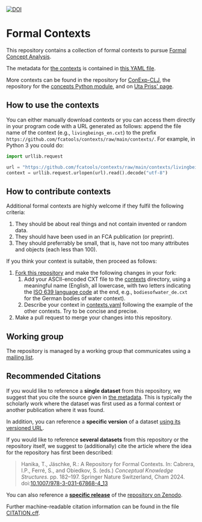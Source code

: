 [![DOI](https://zenodo.org/badge/580832846.svg)](https://zenodo.org/badge/latestdoi/580832846)

# Formal Contexts

This repository contains a collection of formal contexts to pursue
[Formal Concept Analysis](https://upriss.github.io/fca/fca.html).

The metadata for [the
contexts](https://github.com/fcatools/contexts/tree/main/contexts) is
contained in [this YAML file](contexts.yaml).

More contexts can be found in the repository for
[ConExp-CLJ](https://github.com/tomhanika/conexp-clj/tree/dev/testing-data),
the repository for the [concepts Python
module](https://github.com/xflr6/concepts/tree/master/examples), and
on [Uta Priss' page](https://upriss.github.io/fca/examples.html).

## How to use the contexts

You can either manually download contexts or you can access them
directly in your program code with a URL generated as follows: append
the file name of the context (e.g., `livingbeings_en.cxt`) to the
prefix `https://github.com/fcatools/contexts/raw/main/contexts/`. For
example, in Python 3 you could do:

```python
import urllib.request

url = "https://github.com/fcatools/contexts/raw/main/contexts/livingbeings_en.cxt"
context = urllib.request.urlopen(url).read().decode("utf-8")
```

## How to contribute contexts

Additional formal contexts are highly welcome if they fulfil the
following criteria:

1. They should be about real things and not contain invented or random
   data.
2. They should have been used in an FCA publication (or preprint).
3. They should preferrably be small, that is, have not too many
   attributes and objects (each less than 100).

If you think your context is suitable, then proceed as follows:

1. [Fork this repository](https://github.com/fcatools/contexts/fork)
   and make the following changes in your fork:
   1. Add your ASCII-encoded CXT file to the
      [contexts](https://github.com/fcatools/contexts/tree/main/contexts)
      directory, using a meaningful name (English, all lowercase, with
      two letters indicating the [ISO 639 language
      code](https://en.wikipedia.org/wiki/List_of_ISO_639_language_codes)
      at the end, e.g., `bodiesofwater_de.cxt` for the German bodies
      of water context).
   2. Describe your context in [contexts.yaml](contexts.yaml)
      following the example of the other contexts. Try to be concise
      and precise.
2. Make a pull request to merge your changes into this repository.

## Working group

The repository is managed by a working group that communicates using a
[mailing
list](https://lists.cs.uni-kassel.de/postorius/lists/fca-repo.lists.cs.uni-kassel.de/).

## Recommended Citations

If you would like to reference a **single dataset** from this
repository, we suggest that you cite the source given in [the
metadata](contexts.yaml). This is typically the scholarly work where
the dataset was first used as a formal context or another publication
where it was found.

In addition, you can reference a **specific version** of a dataset
[using its versioned
URL](https://docs.github.com/en/repositories/working-with-files/using-files/getting-permanent-links-to-files).

If you would like to reference **several datasets** from this
repository or the repository itself, we suggest to (additionally) cite
the article where the idea for the repository has first been
described:

> Hanika, T., Jäschke, R.: A Repository for Formal Contexts. In:
> Cabrera, I.P., Ferré, S., and Obiedkov, S. (eds.) *Conceptual
> Knowledge Structures*. pp. 182–197. Springer Nature Switzerland,
> Cham 2024.
> doi:[10.1007/978-3-031-67868-4_13](https://doi.org/10.1007/978-3-031-67868-4_13)

You can also reference a [**specific
release**](https://github.com/fcatools/contexts/releases) of the
[repository on Zenodo](https://zenodo.org/badge/latestdoi/580832846).

Further machine-readable citation information can be found in the file
[CITATION.cff](CITATION.cff).
